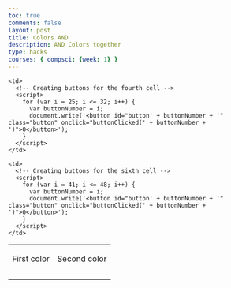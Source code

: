 ```yaml
---
toc: true
comments: false
layout: post
title: Colors AND
description: AND Colors together
type: hacks
courses: { compsci: {week: 1} }
---
```


<html lang="en">
<head>
  <link rel="stylesheet" href="css.css">
</head>
<body>

<style>
  .button {
    width: 10%;
    padding: 10px;
    box-sizing: border-box;
  }
</style>

<table>
  <tr>
    <td>
    <p>First color</p>
    </td>
    <td>
    <p>Second color</p>
    </td>
  </tr>
  
  <tr>
    <td>
      <!-- Creating buttons for the first cell -->
      <script>
        function buttonClicked(buttonNumber) {
          var button = document.getElementById("button" + buttonNumber);
          if (button.innerHTML === "0") {
            button.innerHTML = "1";
          } else {
            button.innerHTML = "0";
          }
        }

        for (var i = 1; i <= 8; i++) {
          var buttonNumber = i;
          document.write('<button id="button' + buttonNumber + '" class="button" onclick="buttonClicked(' + buttonNumber + ')">0</button>');
        }
      </script>
    </td>
    
    <td>
      <!-- Creating buttons for the second cell -->
      <script>
        for (var i = 9; i <= 16; i++) {
          var buttonNumber = i;
          document.write('<button id="button' + buttonNumber + '" class="button" onclick="buttonClicked(' + buttonNumber + ')">0</button>');
        }
      </script>
    </td>
  </tr>

  <tr>
    <td>
      <!-- Creating buttons for the third cell -->
      <script>
        for (var i = 17; i <= 24; i++) {
          var buttonNumber = i;
          document.write('<button id="button' + buttonNumber + '" class="button" onclick="buttonClicked(' + buttonNumber + ')">0</button>');
        }
      </script>
    </td>

    <td>
      <!-- Creating buttons for the fourth cell -->
      <script>
        for (var i = 25; i <= 32; i++) {
          var buttonNumber = i;
          document.write('<button id="button' + buttonNumber + '" class="button" onclick="buttonClicked(' + buttonNumber + ')">0</button>');
        }
      </script>
    </td>
  </tr>

  <tr>
    <td>
      <!-- Creating buttons for the fifth cell -->
      <script>
        for (var i = 33; i <= 40; i++) {
          var buttonNumber = i;
          document.write('<button id="button' + buttonNumber + '" class="button" onclick="buttonClicked(' + buttonNumber + ')">0</button>');
        }
      </script>
    </td>

    <td>
      <!-- Creating buttons for the sixth cell -->
      <script>
        for (var i = 41; i <= 48; i++) {
          var buttonNumber = i;
          document.write('<button id="button' + buttonNumber + '" class="button" onclick="buttonClicked(' + buttonNumber + ')">0</button>');
        }
      </script>
    </td>
  </tr>
</table>

</body>
</html>
